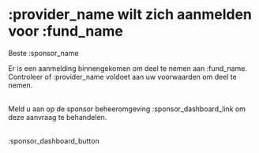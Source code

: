 # :provider_name wilt zich aanmelden voor :fund_name

Beste :sponsor_name

Er is een aanmelding binnengekomen om deel te nemen aan :fund_name. Controleer of :provider_name voldoet aan uw voorwaarden om deel te nemen.
&nbsp;  
&nbsp;

Meld u aan op de sponsor beheeromgeving :sponsor_dashboard_link om deze aanvraag te behandelen.
&nbsp;  
&nbsp;

:sponsor_dashboard_button